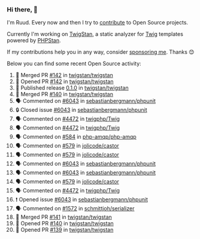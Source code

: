 ### Hi there, 👋

I'm Ruud. Every now and then I try to [contribute](https://github.com/pulls?q=+is%3Apr+author%3Aruudk+archived%3Afalse+is%3Apublic+) to Open Source projects.

Currently I'm working on [TwigStan](https://github.com/twigstan), a static analyzer for [Twig](https://twig.symfony.com/) templates powered by [PHPStan](https://phpstan.org/).

If my contributions help you in any way, consider [sponsoring me](https://github.com/sponsors/ruudk). Thanks 😊

Below you can find some recent Open Source activity:

<!--START_SECTION:activity-->
1. 🎉 Merged PR [#142](https://github.com/twigstan/twigstan/pull/142) in [twigstan/twigstan](https://github.com/twigstan/twigstan)
2. 💪 Opened PR [#142](https://github.com/twigstan/twigstan/pull/142) in [twigstan/twigstan](https://github.com/twigstan/twigstan)
3. 🚀 Published release [0.1.0](https://github.com/twigstan/twigstan/releases/tag/0.1.0) in [twigstan/twigstan](https://github.com/twigstan/twigstan)
4. 🎉 Merged PR [#140](https://github.com/twigstan/twigstan/pull/140) in [twigstan/twigstan](https://github.com/twigstan/twigstan)
5. 🗣 Commented on [#6043](https://github.com/sebastianbergmann/phpunit/issues/6043#issuecomment-2497674536) in [sebastianbergmann/phpunit](https://github.com/sebastianbergmann/phpunit)
6. 🔒 Closed issue [#6043](https://github.com/sebastianbergmann/phpunit/issues/6043) in [sebastianbergmann/phpunit](https://github.com/sebastianbergmann/phpunit)
7. 🗣 Commented on [#4472](https://github.com/twigphp/Twig/pull/4472#issuecomment-2497668493) in [twigphp/Twig](https://github.com/twigphp/Twig)
8. 🗣 Commented on [#4472](https://github.com/twigphp/Twig/pull/4472#issuecomment-2497647687) in [twigphp/Twig](https://github.com/twigphp/Twig)
9. 🗣 Commented on [#584](https://github.com/php-amqp/php-amqp/pull/584#issuecomment-2497511591) in [php-amqp/php-amqp](https://github.com/php-amqp/php-amqp)
10. 🗣 Commented on [#579](https://github.com/jolicode/castor/issues/579#issuecomment-2497417075) in [jolicode/castor](https://github.com/jolicode/castor)
11. 🗣 Commented on [#579](https://github.com/jolicode/castor/issues/579#issuecomment-2497410841) in [jolicode/castor](https://github.com/jolicode/castor)
12. 🗣 Commented on [#6043](https://github.com/sebastianbergmann/phpunit/issues/6043#issuecomment-2497407111) in [sebastianbergmann/phpunit](https://github.com/sebastianbergmann/phpunit)
13. 🗣 Commented on [#6043](https://github.com/sebastianbergmann/phpunit/issues/6043#issuecomment-2497375027) in [sebastianbergmann/phpunit](https://github.com/sebastianbergmann/phpunit)
14. 🗣 Commented on [#579](https://github.com/jolicode/castor/issues/579#issuecomment-2497330708) in [jolicode/castor](https://github.com/jolicode/castor)
15. 🗣 Commented on [#4472](https://github.com/twigphp/Twig/pull/4472#issuecomment-2497319890) in [twigphp/Twig](https://github.com/twigphp/Twig)
16. ❗ Opened issue [#6043](https://github.com/sebastianbergmann/phpunit/issues/6043) in [sebastianbergmann/phpunit](https://github.com/sebastianbergmann/phpunit)
17. 🗣 Commented on [#1572](https://github.com/schmittjoh/serializer/pull/1572#issuecomment-2497242118) in [schmittjoh/serializer](https://github.com/schmittjoh/serializer)
18. 🎉 Merged PR [#141](https://github.com/twigstan/twigstan/pull/141) in [twigstan/twigstan](https://github.com/twigstan/twigstan)
19. 💪 Opened PR [#140](https://github.com/twigstan/twigstan/pull/140) in [twigstan/twigstan](https://github.com/twigstan/twigstan)
20. 💪 Opened PR [#139](https://github.com/twigstan/twigstan/pull/139) in [twigstan/twigstan](https://github.com/twigstan/twigstan)
<!--END_SECTION:activity-->
